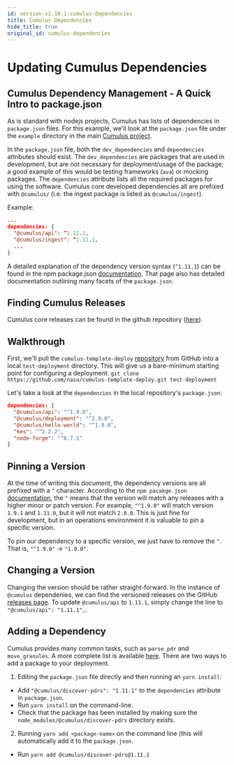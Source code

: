 ```yaml
---
id: version-v1.10.1-cumulus-dependencies
title: Cumulus Dependencies
hide_title: true
original_id: cumulus-dependencies
---
```


# Updating Cumulus Dependencies


## Cumulus Dependency Management - A Quick Intro to package.json

As is standard with nodejs projects, Cumulus has lists of dependencies in `package.json` files. For this example, we'll look at the `package.json` file under the `example` directory in the main [Cumulus project](github.com/nasa/cumulus).

In the `package.json` file, both the `dev_dependencies` and `dependencies` attributes should exist. The `dev_dependencies` are packages that are used in development, but are not necessary for deployment/usage of the package; a good example of this would be testing frameworks (`ava`) or mocking packages. The `dependencies` attribute lists all the required packages for using the software. Cumulus core developed dependencies all are prefixed with `@cumulus/` (i.e. the ingest package is listed as `@cumulus/ingest`).

Example:
```json
...
dependencies: {
  "@cumulus/api": ^1.11.1,
  "@cumulus/ingest": ^1.11.1,
  ...
}
```

A detailed explanation of the dependency version syntax (`^1.11.1`) can be found in the npm package.json [documentation](https://docs.npmjs.com/files/package.json#dependencies). That page also has detailed documentation outlining many facets of the `package.json`.


## Finding Cumulus Releases

Cumulus core releases can be found in the github repository ([here](https://github.com/nasa/cumulus/releases)).


## Walkthrough

First, we'll pull the `cumulus-template-deploy` [repository](github.com/nasa/cumulus-template-deploy) from GitHub into a local `test-deployment` directory. This will give us a bare-minimum starting point for configuring a deployment.
`git clone https://github.com/nasa/cumulus-template-deploy.git test-deployment`

Let's take a look at the `dependencies` in the local repository's `package.json`:

```json
dependencies: {
  "@cumulus/api": "^1.9.0",
  "@cumulus/deployment": "^1.9.0",
  "@cumulus/hello-world": "^1.9.0",
  "kes": "^2.2.2",
  "node-forge": "^0.7.1"
}
```

## Pinning a Version

At the time of writing this document, the dependency versions are all prefixed with a `^` character. According to the `npm pacakge.json` [documentation](https://docs.npmjs.com/files/package.json#dependencies), the `^` means that the version will match any releases with a higher minor or patch version. For example, `"^1.9.0"` will match version `1.9.1` and `1.11.0`, but it will not match `2.0.0`. This is just fine for development, but in an operations environment it is valuable to pin a specific version.

To pin our dependency to a specific version, we just have to remove the `^`. That is, `"^1.9.0"` -> `"1.9.0"`.


## Changing a Version

Changing the version should be rather straight-forward. In the instance of `@cumulus` dependenies, we can find the versioned releases on the GitHub [releases page](github.com/nasa/cumulus/releases). To update `@cumulus/api` to `1.11.1`, simply change the line to `"@cumulus/api": "1.11.1",`.


## Adding a Dependency

Cumulus provides many common tasks, such as `parse_pdr` and `move_granules`. A more complete list is available [here](https://nasa.github.io/cumulus/docs/next/tasks). There are two ways to add a package to your deployment.

1. Editing the `package.json` file directly and then running an `yarn install`:
* Add `"@cumulus/discover-pdrs": "1.11.1"` to the `dependencies` attribute in `package.json`.
* Run `yarn install` on the command-line.
* Check that the package has been installed by making sure the `node_modules/@cumulus/discover-pdrs` directory exists.
2. Running `yarn add <package-name>` on the command line (this will automatically add it to the `package.json`.
* Run `yarn add @cumulus/discover-pdrs@1.11.1`
